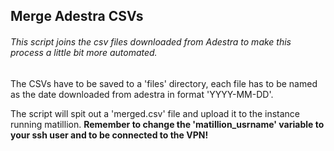 ## Merge Adestra CSVs

###### This script joins the csv files downloaded from Adestra to make this process a little bit more automated.

The CSVs have to be saved to a 'files' directory, each file has to be named as the date downloaded from adestra in format 'YYYY-MM-DD'.

The script will spit out a 'merged.csv' file and upload it to the instance running matillion. **Remember to change the 'matillion_usrname' variable to your ssh user and to be connected to the VPN!**